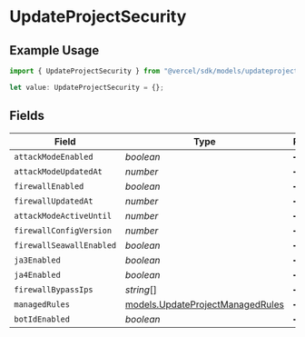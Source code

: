 # UpdateProjectSecurity

## Example Usage

```typescript
import { UpdateProjectSecurity } from "@vercel/sdk/models/updateprojectop.js";

let value: UpdateProjectSecurity = {};
```

## Fields

| Field                                                                      | Type                                                                       | Required                                                                   | Description                                                                |
| -------------------------------------------------------------------------- | -------------------------------------------------------------------------- | -------------------------------------------------------------------------- | -------------------------------------------------------------------------- |
| `attackModeEnabled`                                                        | *boolean*                                                                  | :heavy_minus_sign:                                                         | N/A                                                                        |
| `attackModeUpdatedAt`                                                      | *number*                                                                   | :heavy_minus_sign:                                                         | N/A                                                                        |
| `firewallEnabled`                                                          | *boolean*                                                                  | :heavy_minus_sign:                                                         | N/A                                                                        |
| `firewallUpdatedAt`                                                        | *number*                                                                   | :heavy_minus_sign:                                                         | N/A                                                                        |
| `attackModeActiveUntil`                                                    | *number*                                                                   | :heavy_minus_sign:                                                         | N/A                                                                        |
| `firewallConfigVersion`                                                    | *number*                                                                   | :heavy_minus_sign:                                                         | N/A                                                                        |
| `firewallSeawallEnabled`                                                   | *boolean*                                                                  | :heavy_minus_sign:                                                         | N/A                                                                        |
| `ja3Enabled`                                                               | *boolean*                                                                  | :heavy_minus_sign:                                                         | N/A                                                                        |
| `ja4Enabled`                                                               | *boolean*                                                                  | :heavy_minus_sign:                                                         | N/A                                                                        |
| `firewallBypassIps`                                                        | *string*[]                                                                 | :heavy_minus_sign:                                                         | N/A                                                                        |
| `managedRules`                                                             | [models.UpdateProjectManagedRules](../models/updateprojectmanagedrules.md) | :heavy_minus_sign:                                                         | N/A                                                                        |
| `botIdEnabled`                                                             | *boolean*                                                                  | :heavy_minus_sign:                                                         | N/A                                                                        |